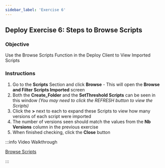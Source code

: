 ```yaml
---
sidebar_label: 'Exercise 6'
---
```


## Deploy Exercise 6: Steps to Browse Scripts

### Objective

Use the Browse Scripts Function in the Deploy Client to View Imported Scripts

### Instructions

1. Go to the **Scripts** Section and click **Browse** - This will open the **Browse and Filter Scripts Imported** screen
2. Both the **Create_Folder** and the **SetThreshold Scripts** can be seen in this window *(You may need to click the REFRESH button to view the Scripts)*
3. Click the **>** next to each to expand these Scripts to view how many versions of each script were imported
4. The number of versions seen should match the values from the **Nb Versions** column in the previous exercise
5. When finished checking, click the **Close** button

:::info Video Walkthrough

[Browse Scripts](../static/imgdeploy/Deploy_BrowseScripts.mp4)

:::